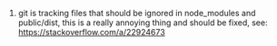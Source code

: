 1. git is tracking files that should be ignored in node_modules and public/dist, this is a really annoying thing and 
should be fixed, see: https://stackoverflow.com/a/22924673